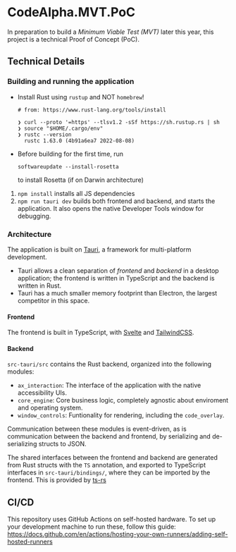 # CodeAlpha.MVT.PoC

In preparation to build a _Minimum Viable Test (MVT)_ later this year, this project is a technical Proof of Concept (PoC).

## Technical Details

### Building and running the application

- Install Rust using `rustup` and NOT `homebrew`!

  ```
  # from: https://www.rust-lang.org/tools/install

  ❯ curl --proto '=https' --tlsv1.2 -sSf https://sh.rustup.rs | sh
  ❯ source "$HOME/.cargo/env"
  ❯ rustc --version
    rustc 1.63.0 (4b91a6ea7 2022-08-08)
  ```

- Before building for the first time, run
  ```
  softwareupdate --install-rosetta
  ```
  to install Rosetta (if on Darwin architecture)

1. `npm install` installs all JS dependencies
2. `npm run tauri dev` builds both frontend and backend, and starts the application. It also opens the native Developer Tools window for debugging.

### Architecture

The application is built on [Tauri](https://tauri.app/), a framework for multi-platform development.

- Tauri allows a clean separation of _frontend_ and _backend_ in a desktop application; the frontend is written in TypeScript and the backend is written in Rust.
- Tauri has a much smaller memory footprint than Electron, the largest competitor in this space.

#### Frontend

The frontend is built in TypeScript, with [Svelte](https://svelte.dev/) and [TailwindCSS](https://tailwindcss.com).

#### Backend

`src-tauri/src` contains the Rust backend, organized into the following modules:

- `ax_interaction`: The interface of the application with the native accessibility UIs.
- `core_engine`: Core business logic, completely agnostic about enviroment and operating system.
- `window_controls`: Funtionality for rendering, including the `code_overlay`.

Communication between these modules is event-driven, as is communication between the backend and frontend, by serializing and de-serializing structs to JSON.

The shared interfaces between the frontend and backend are generated from Rust structs with the `TS` annotation, and exported to TypeScript interfaces in `src-tauri/bindings/`, where they can be imported by the frontend. This is provided by [ts-rs](https://github.com/Aleph-Alpha/ts-rs)

## CI/CD
This repository uses GitHub Actions on self-hosted hardware. To set up your development machine to run these, follow this guide: https://docs.github.com/en/actions/hosting-your-own-runners/adding-self-hosted-runners
